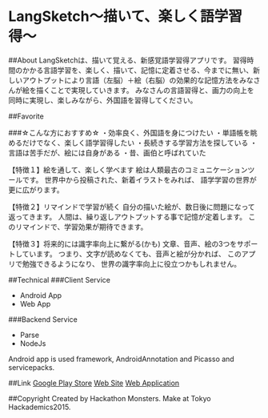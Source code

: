 # LangSketch〜描いて、楽しく語学習得〜


##About
LangSketchは、描いて覚える、新感覚語学習得アプリです。
習得時間のかかる言語学習を、楽しく、描いて、記憶に定着させる、今までに無い、新しいアウトプットにより言語（左脳）＋絵（右脳）の効果的な記憶方法をみなさんが絵を描くことで実現していきます。
みなさんの言語習得と、画力の向上を同時に実現し、楽しみながら、外国語を習得してください。

##Favorite

###☆こんな方におすすめ☆
・効率良く、外国語を身につけたい
・単語帳を眺めるだけでなく、楽しく語学習得したい
・長続きする学習方法を探している
・言語は苦手だが、絵には自身がある
・昔、画伯と呼ばれていた

【特徴１】絵を通して、楽しく学べます
絵は人類最古のコミュニケーションツールです。
世界中から投稿された、新着イラストをみれば、
語学学習の世界が更に広がります。

【特徴２】リマインドで学習が続く
自分の描いた絵が、数日後に問題になって返ってきます。
人間は、繰り返しアウトプットする事で記憶が定着します。
このリマインドで、学習効果が期待できます。

【特徴３】将来的には識字率向上に繋がる(かも)
文章、音声、絵の3つをサポートしています。
つまり、文字が読めなくても、音声と絵が分かれば、
このアプリで勉強できるようになり、
世界の識字率向上に役立つかもしれません。

##Technical
###Client Service
- Android App
- Web App

###Backend Service
- Parse
- NodeJs

Android app is used framework, AndroidAnnotation and Picasso and servicepacks.

##Link
[Google Play Store](https://play.google.com/store/apps/details?id=com.hackm.langsketch)
[Web Site](https://peraichi.com/landing_pages/view/langsketch)
[Web Application](http://languagexpress.cloudapp.net)

##Copyright
Created by Hackathon Monsters.
Make at Tokyo Hackademics2015.